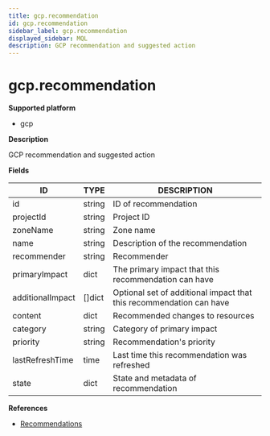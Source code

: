 ```yaml
---
title: gcp.recommendation
id: gcp.recommendation
sidebar_label: gcp.recommendation
displayed_sidebar: MQL
description: GCP recommendation and suggested action
---
```


# gcp.recommendation

**Supported platform**

- gcp

**Description**

GCP recommendation and suggested action

**Fields**

| ID               | TYPE           | DESCRIPTION                                                         |
| ---------------- | -------------- | ------------------------------------------------------------------- |
| id               | string         | ID of recommendation                                                |
| projectId        | string         | Project ID                                                          |
| zoneName         | string         | Zone name                                                           |
| name             | string         | Description of the recommendation                                   |
| recommender      | string         | Recommender                                                         |
| primaryImpact    | dict           | The primary impact that this recommendation can have                |
| additionalImpact | &#91;&#93;dict | Optional set of additional impact that this recommendation can have |
| content          | dict           | Recommended changes to resources                                    |
| category         | string         | Category of primary impact                                          |
| priority         | string         | Recommendation's priority                                           |
| lastRefreshTime  | time           | Last time this recommendation was refreshed                         |
| state            | dict           | State and metadata of recommendation                                |

**References**

- [Recommendations](https://cloud.google.com/recommender/docs/key-concepts)
